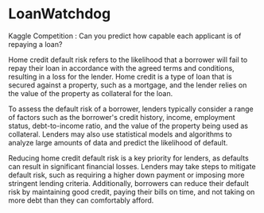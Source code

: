 # LoanWatchdog
Kaggle Competition : Can you predict how capable each applicant is of repaying a loan?


Home credit default risk refers to the likelihood that a borrower will fail to repay their loan in accordance with the agreed terms and conditions, resulting in a loss for the lender. Home credit is a type of loan that is secured against a property, such as a mortgage, and the lender relies on the value of the property as collateral for the loan.

To assess the default risk of a borrower, lenders typically consider a range of factors such as the borrower's credit history, income, employment status, debt-to-income ratio, and the value of the property being used as collateral. Lenders may also use statistical models and algorithms to analyze large amounts of data and predict the likelihood of default.

Reducing home credit default risk is a key priority for lenders, as defaults can result in significant financial losses. Lenders may take steps to mitigate default risk, such as requiring a higher down payment or imposing more stringent lending criteria. Additionally, borrowers can reduce their default risk by maintaining good credit, paying their bills on time, and not taking on more debt than they can comfortably afford.

